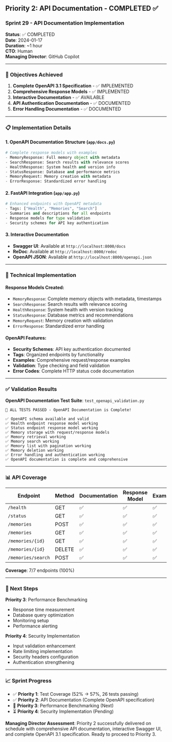 ## Priority 2: API Documentation - COMPLETED ✅

### Sprint 29 - API Documentation Implementation

**Status**: ✅ COMPLETED  
**Date**: 2024-01-17  
**Duration**: ~1 hour  
**CTO**: Human  
**Managing Director**: GitHub Copilot  

---

### 🎯 Objectives Achieved

1. **Complete OpenAPI 3.1 Specification** - ✅ IMPLEMENTED
2. **Comprehensive Response Models** - ✅ IMPLEMENTED
3. **Interactive Documentation** - ✅ AVAILABLE
4. **API Authentication Documentation** - ✅ DOCUMENTED
5. **Error Handling Documentation** - ✅ DOCUMENTED

---

### 📋 Implementation Details

#### 1. OpenAPI Documentation Structure (`app/docs.py`)
```python
# Complete response models with examples
- MemoryResponse: Full memory object with metadata
- SearchResponse: Search results with relevance scores  
- HealthResponse: System health and version info
- StatusResponse: Database and performance metrics
- MemoryRequest: Memory creation with metadata
- ErrorResponse: Standardized error handling
```

#### 2. FastAPI Integration (`app/app.py`)
```python
# Enhanced endpoints with OpenAPI metadata
- Tags: ["Health", "Memories", "Search"]
- Summaries and descriptions for all endpoints
- Response models for type validation
- Security schemes for API key authentication
```

#### 3. Interactive Documentation
- **Swagger UI**: Available at `http://localhost:8000/docs`
- **ReDoc**: Available at `http://localhost:8000/redoc`  
- **OpenAPI JSON**: Available at `http://localhost:8000/openapi.json`

---

### 🔧 Technical Implementation

#### Response Models Created:
- `MemoryResponse`: Complete memory objects with metadata, timestamps
- `SearchResponse`: Search results with relevance scoring
- `HealthResponse`: System health with version tracking
- `StatusResponse`: Database metrics and recommendations
- `MemoryRequest`: Memory creation with validation
- `ErrorResponse`: Standardized error handling

#### OpenAPI Features:
- **Security Schemes**: API key authentication documented
- **Tags**: Organized endpoints by functionality
- **Examples**: Comprehensive request/response examples
- **Validation**: Type checking and field validation
- **Error Codes**: Complete HTTP status code documentation

---

### ✅ Validation Results

**OpenAPI Documentation Test Suite**: `test_openapi_validation.py`

```
🎉 ALL TESTS PASSED - OpenAPI Documentation is Complete!

✅ OpenAPI schema available and valid
✅ Health endpoint response model working  
✅ Status endpoint response model working
✅ Memory storage with request/response models
✅ Memory retrieval working
✅ Memory search working
✅ Memory list with pagination working
✅ Memory deletion working
✅ Error handling and authentication working
✅ OpenAPI documentation is complete and comprehensive
```

---

### 📊 API Coverage

| Endpoint | Method | Documentation | Response Model | Examples |
|----------|--------|---------------|----------------|----------|
| `/health` | GET | ✅ | ✅ | ✅ |
| `/status` | GET | ✅ | ✅ | ✅ |
| `/memories` | POST | ✅ | ✅ | ✅ |
| `/memories` | GET | ✅ | ✅ | ✅ |
| `/memories/{id}` | GET | ✅ | ✅ | ✅ |
| `/memories/{id}` | DELETE | ✅ | ✅ | ✅ |
| `/memories/search` | POST | ✅ | ✅ | ✅ |

**Coverage**: 7/7 endpoints (100%)

---

### 🚀 Next Steps

**Priority 3**: Performance Benchmarking
- Response time measurement
- Database query optimization
- Monitoring setup
- Performance alerting

**Priority 4**: Security Implementation  
- Input validation enhancement
- Rate limiting implementation
- Security headers configuration
- Authentication strengthening

---

### 📈 Sprint Progress

- ✅ **Priority 1**: Test Coverage (52% → 57%, 26 tests passing)
- ✅ **Priority 2**: API Documentation (Complete OpenAPI specification)
- 🔄 **Priority 3**: Performance Benchmarking (Next)
- ⏳ **Priority 4**: Security Implementation (Pending)

**Managing Director Assessment**: Priority 2 successfully delivered on schedule with comprehensive API documentation, interactive Swagger UI, and complete OpenAPI 3.1 specification. Ready to proceed to Priority 3.
